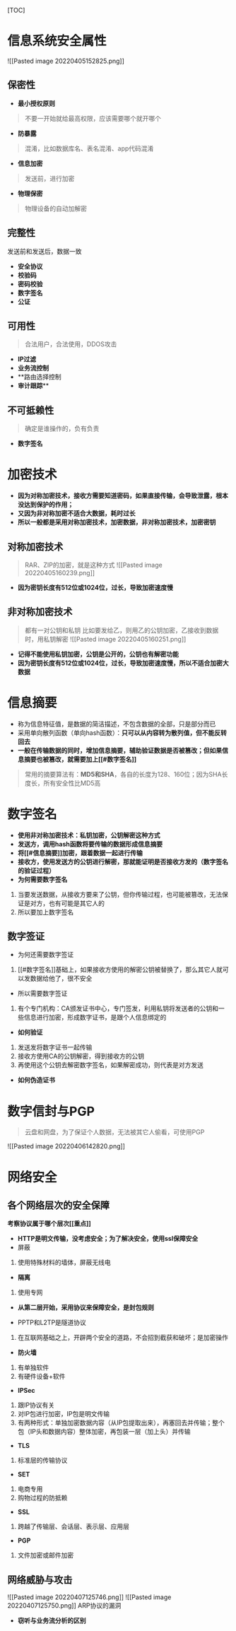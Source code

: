 [TOC]

# 信息系统安全属性
![[Pasted image 20220405152825.png]]

## 保密性
* **最小授权原则**
> 不要一开始就给最高权限，应该需要哪个就开哪个

* **防暴露**
> 混淆，比如数据库名、表名混淆、app代码混淆

* **信息加密**
> 发送前，进行加密

* **物理保密**
> 物理设备的自动加解密

## 完整性
发送前和发送后，数据一致
* **安全协议**
* **校验码**
* **密码校验**
* **数字签名**
* **公证**

## 可用性
> 合法用户，合法使用，DDOS攻击

* **IP过滤**
* **业务流控制**
* **路由选择控制
* **审计跟踪****

## 不可抵赖性
> 确定是谁操作的，负有负责
* **数字签名**

# 加密技术
* **因为对称加密技术，接收方需要知道密码，如果直接传输，会导致泄露，根本没达到保护的作用；**
* **又因为非对称加密不适合大数据，耗时过长**
* **所以一般都是采用对称加密技术，加密数据，非对称加密技术，加密密钥**
## 对称加密技术
> RAR、ZIP的加密，就是这种方式
![[Pasted image 20220405160239.png]]
* **因为密钥长度有512位或1024位，过长，导致加密速度慢**

## 非对称加密技术
> 都有一对公钥和私钥
> 比如要发给乙，则用乙的公钥加密，乙接收到数据时，用私钥解密
![[Pasted image 20220405160251.png]]
* **记得不能使用私钥加密，公钥是公开的，公钥也有解密功能**
* **因为密钥长度有512位或1024位，过长，导致加密速度慢，所以不适合加密大数据**

# 信息摘要
* 称为信息特征值，是数据的简洁描述，不包含数据的全部，只是部分而已
* 采用单向散列函数（单向hash函数）：**只可以从内容转为散列值，但不能反转回去**
* **一般在传输数据的同时，增加信息摘要，辅助验证数据是否被篡改；但如果信息摘要也被篡改，就需要加上[[#数字签名]]**

> 常用的摘要算法有：**MD5和SHA**，各自的长度为128、160位；因为SHA长度长，所有安全性比MD5高

# 数字签名
* **使用非对称加密技术：私钥加密，公钥解密这种方式**
* **发送方，调用hash函数将要传输的数据形成信息摘要**
* **将[[#信息摘要]]加密，跟着数据一起进行传输**
* **接收方，使用发送方的公钥进行解密，那就能证明是否接收方发的（数字签名的验证过程）**
* **为何需要数字签名**
1. 当要发送数据，从接收方要来了公钥，但你传输过程，也可能被篡改，无法保证是对方，也有可能是其它人的
2. 所以要加上数字签名

## 数字签证
* 为何还需要数字签证
1. [[#数字签名]]基础上，如果接收方使用的解密公钥被替换了，那么其它人就可以发数据给他了，很不安全

* 所以需要数字签证
1. 有个专门机构：CA颁发证书中心，专门签发，利用私钥将发送者的公钥和一些信息进行加密，形成数字证书，是跟个人信息绑定的

* **如何验证**
1. 发送发将数字证书一起传输
2. 接收方使用CA的公钥解密，得到接收方的公钥
3. 再使用这个公钥去解密数字签名，如果解密成功，则代表是对方发送

* **如何伪造证书**
                                                   

# 数字信封与PGP
> 云盘和网盘，为了保证个人数据，无法被其它人偷看，可使用PGP

![[Pasted image 20220406142820.png]]

# 网络安全
## 各个网络层次的安全保障
**考察协议属于哪个层次[[重点]]**

* **HTTP是明文传输，没考虑安全；为了解决安全，使用ssl保障安全**
* 屏蔽
1. 使用特殊材料的墙体，屏蔽无线电
* **隔离**
1. 使用专网

* **从第二层开始，采用协议来保障安全，是封包规则**

* PPTP和L2TP是隧道协议
1. 在互联网基础之上，开辟两个安全的道路，不会招到截获和破坏；是加密操作

* **防火墙**
1. 有单独软件
2. 有硬件设备+软件

* **IPSec**
1. 跟IP协议有关
2. 对IP包进行加密，IP包是明文传输
3. 有两种形式：单独加密数据内容（从IP包提取出来），再塞回去并传输；整个包（IP头和数据内容）整体加密，再包装一层（加上头）并传输

* **TLS**
1. 标准层的传输协议

* **SET**
1. 电商专用
2. 购物过程的防抵赖

* **SSL**
1. 跨越了传输层、会话层、表示层、应用层

* **PGP**
1. 文件加密或邮件加密

## 网络威胁与攻击
![[Pasted image 20220407125746.png]]
![[Pasted image 20220407125750.png]]
ARP协议的漏洞

* **窃听与业务流分析的区别**